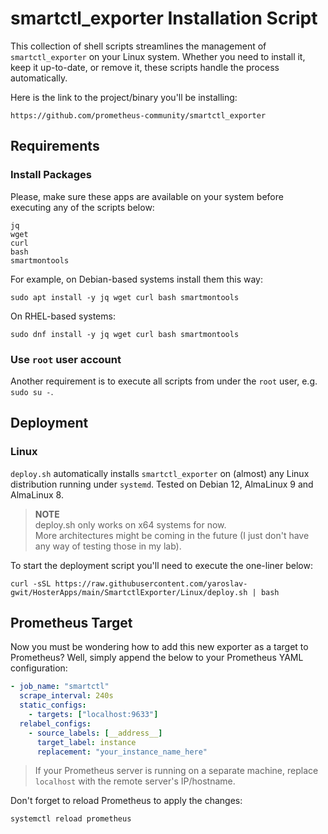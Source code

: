 # smartctl_exporter Installation Script

This collection of shell scripts streamlines the management of `smartctl_exporter` on your Linux system.
Whether you need to install it, keep it up-to-date, or remove it, these scripts handle the process automatically.

Here is the link to the project/binary you'll be installing:

```
https://github.com/prometheus-community/smartctl_exporter
```

## Requirements

### Install Packages

Please, make sure these apps are available on your system before executing any of the scripts below:

```
jq
wget
curl
bash
smartmontools
```

For example, on Debian-based systems install them this way:

```shell
sudo apt install -y jq wget curl bash smartmontools
```

On RHEL-based systems:

```shell
sudo dnf install -y jq wget curl bash smartmontools
```

### Use `root` user account

Another requirement is to execute all scripts from under the `root` user, e.g. `sudo su -`.

## Deployment

### Linux

`deploy.sh` automatically installs `smartctl_exporter` on (almost) any Linux distribution running under `systemd`.
Tested on Debian 12, AlmaLinux 9 and AlmaLinux 8.

> **NOTE**  
> deploy.sh only works on x64 systems for now.  
> More architectures might be coming in the future (I just don't have any way of testing those in my lab).

To start the deployment script you'll need to execute the one-liner below:

```shell
curl -sSL https://raw.githubusercontent.com/yaroslav-gwit/HosterApps/main/SmartctlExporter/Linux/deploy.sh | bash
```

## Prometheus Target

Now you must be wondering how to add this new exporter as a target to Prometheus?
Well, simply append the below to your Prometheus YAML configuration:

```yaml
- job_name: "smartctl"
  scrape_interval: 240s
  static_configs:
    - targets: ["localhost:9633"]
  relabel_configs:
    - source_labels: [__address__]
      target_label: instance
      replacement: "your_instance_name_here"
```

> If your Prometheus server is running on a separate machine, replace `localhost` with the remote server's IP/hostname.

Don't forget to reload Prometheus to apply the changes:

```shell
systemctl reload prometheus
```

